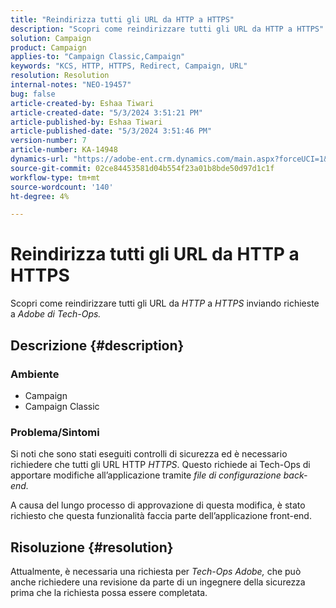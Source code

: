```yaml
---
title: "Reindirizza tutti gli URL da HTTP a HTTPS"
description: "Scopri come reindirizzare tutti gli URL da HTTP a HTTPS"
solution: Campaign
product: Campaign
applies-to: "Campaign Classic,Campaign"
keywords: "KCS, HTTP, HTTPS, Redirect, Campaign, URL"
resolution: Resolution
internal-notes: "NEO-19457"
bug: false
article-created-by: Eshaa Tiwari
article-created-date: "5/3/2024 3:51:21 PM"
article-published-by: Eshaa Tiwari
article-published-date: "5/3/2024 3:51:46 PM"
version-number: 7
article-number: KA-14948
dynamics-url: "https://adobe-ent.crm.dynamics.com/main.aspx?forceUCI=1&pagetype=entityrecord&etn=knowledgearticle&id=768ec9f6-6409-ef11-9f89-000d3a32bd42"
source-git-commit: 02ce84453581d04b554f23a01b8bde50d97d1c1f
workflow-type: tm+mt
source-wordcount: '140'
ht-degree: 4%

---
```


# Reindirizza tutti gli URL da HTTP a HTTPS


Scopri come reindirizzare tutti gli URL da *HTTP* a *HTTPS* inviando richieste a *Adobe di Tech-Ops.*

## Descrizione {#description}


### Ambiente

- Campaign
- Campaign Classic


### Problema/Sintomi

Si noti che sono stati eseguiti controlli di sicurezza ed è necessario richiedere che tutti gli URL HTTP *HTTPS*. Questo richiede ai Tech-Ops di apportare modifiche all’applicazione tramite *file di configurazione back-end.*

A causa del lungo processo di approvazione di questa modifica, è stato richiesto che questa funzionalità faccia parte dell’applicazione front-end.


## Risoluzione {#resolution}


Attualmente, è necessaria una richiesta per *Tech-Ops Adobe,* che può anche richiedere una revisione da parte di un ingegnere della sicurezza prima che la richiesta possa essere completata.
